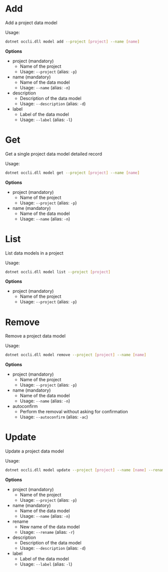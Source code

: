 # Add

Add a project data model

Usage: 
```sh
dotnet occli.dll model add --project [project] --name [name]
```

**Options**
* project (mandatory)
    * Name of the project
    * Usage: `--project` (alias: `-p`)
* name (mandatory)
    * Name of the data model
    * Usage: `--name` (alias: `-n`)
* description
    * Description of the data model
    * Usage: `--description` (alias: `-d`)
* label
    * Label of the data model
    * Usage: `--label` (alias: `-l`)

# Get
Get a single project data model detailed record

Usage: 
```sh
dotnet occli.dll model get --project [project] --name [name]
```

**Options**
* project (mandatory)
    * Name of the project
    * Usage: `--project` (alias: `-p`)
* name (mandatory)
    * Name of the data model
    * Usage: `--name` (alias: `-n`)

# List
List data models in a project

Usage: 
```sh
dotnet occli.dll model list --project [project]
```

**Options**
* project (mandatory)
    * Name of the project
    * Usage: `--project` (alias: `-p`)

# Remove
Remove a project data model

Usage: 
```sh
dotnet occli.dll model remove --project [project] --name [name]
```

**Options**
* project (mandatory)
    * Name of the project
    * Usage: `--project` (alias: `-p`)
* name (mandatory)
    * Name of the data model
    * Usage: `--name` (alias: `-n`)
* autoconfirm
    * Perform the removal without asking for confirmation
    * Usage: `--autoconfirm` (alias: `-ac`)

# Update
Update a project data model

Usage: 
```sh
dotnet occli.dll model update --project [project] --name [name] --rename [newname]
```

**Options**
* project (mandatory)
    * Name of the project
    * Usage: `--project` (alias: `-p`)
* name (mandatory)
    * Name of the data model
    * Usage: `--name` (alias: `-n`)
* rename
    * New name of the data model
    * Usage: `--rename` (alias: `-r`)
* description
    * Description of the data model
    * Usage: `--description` (alias: `-d`)
* label
    * Label of the data model
    * Usage: `--label` (alias: `-l`)
